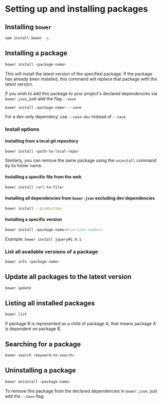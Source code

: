 # Setting up and installing packages

## Installing `bower`

```bash
npm install bower -g
```


## Installing a package

```bash
bower install <package-name>
```

This will install the latest version of the specified package. If the package has already been installed, this command will replace that package with the latest version.

If you wish to add this package to your project's declared dependencies via `bower.json`, just add the flag `--save`

```bash
bower install <package-name> --save
```

For a dev-only dependecy, use `--save-dev` instead of `--save`

### Install options

#### Installing from a local git repository

```bash
bower install <path-to-local-repo>
```

Similarly, you can remove the same package using the `uninstall` command by its folder name.

#### Installing a specific file from the web

```bash
bower install <url-to-file>
```

#### Installing all dependencies from `bower.json` excluding dev dependencies

```bash
bower install --production
```

#### Installing a specific version

```bash
bower install <package-name>#<version-number>
```

Example: `bower install jquery#1.9.1`

### List all available versions of a package

```bash
bower info <package-name>
```


## Update all packages to the latest version

```bash
bower update
```

## Listing all installed packages

```bash
bower list
```

If package B is represented as a child of package A, that means package A is dependent on package B.

## Searching for a package

```bash
bower search <keyword-to-search>
```

## Uninstalling a package

```bash
bower uninstall <package-name>
```

To remove this package from the declared dependencies in `bower.json`, just add the `--save` flag.